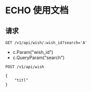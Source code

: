 # ECHO 使用文档


## 请求

``` 
GET /v1/api/wish/:wish_id?search='A'
```

- c.Param("wish_id")
- c.QueryParam("search")

``` 
POST /v1/api/wish

{
    "titl"
}
```